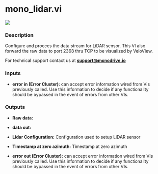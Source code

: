 # mono_lidar.vi

<p class="img_container">
<img class="lg_img" src="../mono_lidar.png"/>
</p>

### Description

Configure and procces the data stream for LiDAR sensor. This VI also forward the raw data to port 2368 thru TCP to be visualized by VeloView.

For technical support contact us at <b>support@monodrive.io</b> 

### Inputs

- **error in (Error Cluster):** can accept error information wired from VIs previously called. Use this information to decide if any functionality should be bypassed in the event of errors from other VIs. 

### Outputs

- **Raw data:**   

- **data out:**   

- **Lidar Configuration:**  Configuration used to setup LiDAR sensor
 

- **Timestamp at zero azimuth:**  Timestamp at zero azimuth
 

- **error out (Error Cluster):** can accept error information wired from VIs previously called. Use this information to decide if any functionality should be bypassed in the event of errors from other VIs. 

<p>&nbsp;</p>
